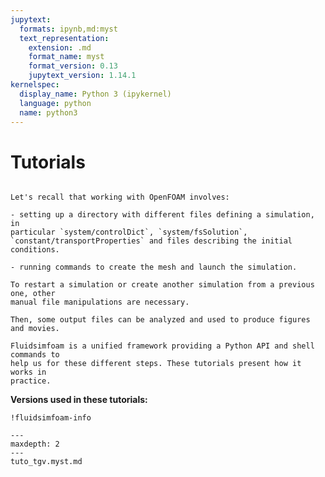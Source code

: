 ```yaml
---
jupytext:
  formats: ipynb,md:myst
  text_representation:
    extension: .md
    format_name: myst
    format_version: 0.13
    jupytext_version: 1.14.1
kernelspec:
  display_name: Python 3 (ipykernel)
  language: python
  name: python3
---
```


# Tutorials

```{admonition} Preliminary: introduction on OpenFOAM classical workflow

Let's recall that working with OpenFOAM involves:

- setting up a directory with different files defining a simulation, in
particular `system/controlDict`, `system/fsSolution`,
`constant/transportProperties` and files describing the initial conditions.

- running commands to create the mesh and launch the simulation.

To restart a simulation or create another simulation from a previous one, other
manual file manipulations are necessary.

Then, some output files can be analyzed and used to produce figures and movies.

Fluidsimfoam is a unified framework providing a Python API and shell commands to
help us for these different steps. These tutorials present how it works in
practice.

```

**Versions used in these tutorials:**

```{code-cell} ipython3
!fluidsimfoam-info
```

```{toctree}
---
maxdepth: 2
---
tuto_tgv.myst.md
```
